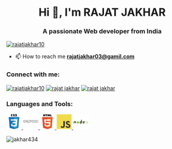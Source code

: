 <h1 align="center">Hi 👋, I'm RAJAT JAKHAR</h1>
<h3 align="center">A passionate Web developer from India</h3>

<p align="left"> <a href="https://twitter.com/rajatjakahr10" target="blank"><img src="https://img.shields.io/twitter/follow/rajatjakahr10?logo=twitter&style=for-the-badge" alt="rajatjakhar10" /></a> </p>

- 📫 How to reach me **rajatjakhar03@gamil.com**

<h3 align="left">Connect with me:</h3>
<p align="left">
<a href="https://twitter.com/rajatjakhar10" target="blank"><img align="center" src="https://raw.githubusercontent.com/rahuldkjain/github-profile-readme-generator/master/src/images/icons/Social/twitter.svg" alt="rajatjakhar10" height="30" width="40" /></a>
<a href="https://linkedin.com/in/rajatjakhar" target="blank"><img align="center" src="https://raw.githubusercontent.com/rahuldkjain/github-profile-readme-generator/master/src/images/icons/Social/linked-in-alt.svg" alt="rajat jakhar" height="30" width="40" /></a>
<a href="https://fb.com/rajat.jakhar.77" target="blank"><img align="center" src="https://raw.githubusercontent.com/rahuldkjain/github-profile-readme-generator/master/src/images/icons/Social/facebook.svg" alt="rajat jakhar" height="30" width="40" /></a>
</p>

<h3 align="left">Languages and Tools:</h3>
<p align="left"> <a href="https://www.w3schools.com/css/" target="_blank" rel="noreferrer"> <img src="https://raw.githubusercontent.com/devicons/devicon/master/icons/css3/css3-original-wordmark.svg" alt="css3" width="40" height="40"/> </a> <a href="https://expressjs.com" target="_blank" rel="noreferrer"> <img src="https://raw.githubusercontent.com/devicons/devicon/master/icons/express/express-original-wordmark.svg" alt="express" width="40" height="40"/> </a> <a href="https://www.w3.org/html/" target="_blank" rel="noreferrer"> <img src="https://raw.githubusercontent.com/devicons/devicon/master/icons/html5/html5-original-wordmark.svg" alt="html5" width="40" height="40"/> </a> <a href="https://developer.mozilla.org/en-US/docs/Web/JavaScript" target="_blank" rel="noreferrer"> <img src="https://raw.githubusercontent.com/devicons/devicon/master/icons/javascript/javascript-original.svg" alt="javascript" width="40" height="40"/> </a> <a href="https://nodejs.org" target="_blank" rel="noreferrer"> <img src="https://raw.githubusercontent.com/devicons/devicon/master/icons/nodejs/nodejs-original-wordmark.svg" alt="nodejs" width="40" height="40"/> </a> </p>

<p><img align="center" src="https://github-readme-stats.vercel.app/api/top-langs?username=jakhar434&show_icons=true&locale=en&layout=compact" alt="jakhar434" /></p>
